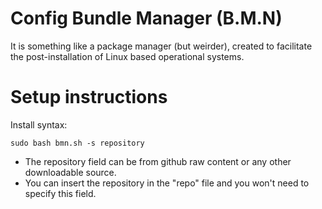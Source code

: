 # Config Bundle Manager (B.M.N)
It is something like a package manager (but weirder), created to facilitate the post-installation of Linux based operational systems.

# Setup instructions
Install syntax:

``sudo bash bmn.sh -s repository``  
- The repository field can be from github raw content or any other downloadable source.  
- You can insert the repository in the "repo" file and you won't need to specify this field.
